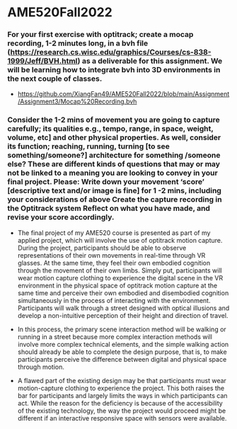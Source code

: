 # AME520Fall2022

### For your first exercise with optitrack; create a mocap recording, 1-2 minutes long, in a bvh file (https://research.cs.wisc.edu/graphics/Courses/cs-838-1999/Jeff/BVH.html) as a deliverable for this assignment. We will be learning how to integrate bvh into 3D environments in the next couple of classes.
* https://github.com/XiangFan49/AME520Fall2022/blob/main/Assignment/Assignment3/Mocap%20Recording.bvh

### Consider the 1-2 mins of movement you are going to capture carefully; its qualities e.g., tempo, range, in space, weight, volume, etc] and other physical properties. As well, consider its function; reaching, running, turning [to see something/someone?] architecture for something /someone else? These are different kinds of questions that may or may not be linked to a meaning you are looking to convey in your final project. Please: Write down your movement ‘score’ [descriptive text and/or image is fine] for 1 -2 mins, including your considerations of above Create the capture recording in the Optitrack system Reflect on what you have made, and revise your score accordingly.
* The final project of my AME520 course is presented as part of my applied project, which will involve the use of optitrack motion capture. During the project, participants should be able to observe representations of their own movements in real-time through VR glasses. At the same time, they feel their own embodied cognition through the movement of their own limbs. Simply put, participants will wear motion capture clothing to experience the digital scene in the VR environment in the physical space of optitrack motion capture at the same time and perceive their own embodied and disembodied cognition simultaneously in the process of interacting with the environment. Participants will walk through a street designed with optical illusions and develop a non-intuitive perception of their height and direction of travel.
 
* In this process, the primary scene interaction method will be walking or running in a street because more complex interaction methods will involve more complex technical elements, and the simple walking action should already be able to complete the design purpose, that is, to make participants perceive the difference between digital and physical space through motion. 

* A flawed part of the existing design may be that participants must wear motion-capture clothing to experience the project. This both raises the bar for participants and largely limits the ways in which participants can act. While the reason for the deficiency is because of the accessibility of the existing technology, the way the project would proceed might be different if an interactive responsive space with sensors were available.
